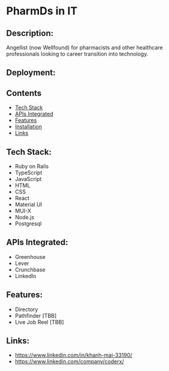 # PharmDs in IT

## Description:

Angellist (now Wellfound) for pharmacists and other healthcare professionals looking to career transition into technology.

## Deployment:

## Contents

- [Tech Stack](#tech-stack)
- [APIs Integrated](#api)
- [Features](#features)
- [Installation](#installation)
- [Links](#links)

## <a name="tech-stack"></a>Tech Stack:

- Ruby on Rails
- TypeScript
- JavaScript
- HTML
- CSS
- React
- Material UI
- MUI-X
- Node.js
- Postgresql

## <a name="api"></a>APIs Integrated:

- Greenhouse
- Lever
- Crunchbase
- LinkedIn

## <a name="features"></a>Features:

- Directory
- Pathfinder [TBB]
- Live Job Reel [TBB]

## <a name="links"></a>Links:

- https://www.linkedin.com/in/khanh-mai-33190/
- https://www.linkedin.com/company/coderx/
